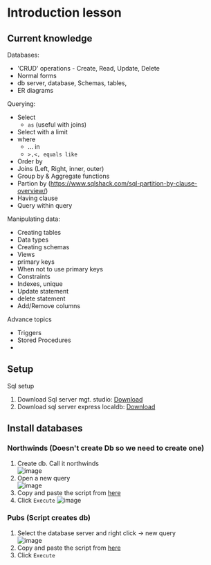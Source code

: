 # Introduction lesson


## Current knowledge

Databases:
- 'CRUD' operations - Create, Read, Update, Delete
- Normal forms
- db server, database, Schemas, tables, 
- ER diagrams

Querying:
- Select
   - `as` (useful with joins)
- Select with a limit
- where
  - ... in
  - `>,<, equals like`
- Order by
- Joins (Left, Right, inner, outer)
- Group by & Aggregate functions
- Partion by (https://www.sqlshack.com/sql-partition-by-clause-overview/)
- Having clause
- Query within query


Manipulating data:
- Creating tables
- Data types
- Creating schemas
- Views
- primary keys
- When not to use primary keys
- Constraints
- Indexes, unique
- Update statement
- delete statement
- Add/Remove columns

Advance topics
- Triggers
- Stored Procedures
- 



## Setup
Sql setup

1. Download Sql server mgt. studio: [Download](https://docs.microsoft.com/en-us/sql/ssms/download-sql-server-management-studio-ssms?view=sql-server-ver15)
2. Download sql server express localdb: [Download](https://docs.microsoft.com/en-us/sql/database-engine/configure-windows/sql-server-express-localdb?view=sql-server-ver15)

## Install databases
### Northwinds (Doesn't create Db so we need to create one)
1. Create db. Call it northwinds  
![image](https://github.com/user-attachments/assets/8ff64087-45ed-427f-b23e-92bf389109d4)
2. Open a new query  
![image](https://github.com/user-attachments/assets/c842f4a2-fbb6-4499-9bd4-a431d99446b6)
3. Copy and paste the script from [here](https://github.com/microsoft/sql-server-samples/blob/master/samples/databases/northwind-pubs/instnwnd.sql)
4. Click `Execute`
![image](https://github.com/user-attachments/assets/a06296ab-22fa-4981-bb06-917a47a6dffc)

### Pubs (Script creates db)
1. Select the database server and right click -> new query  
![image](https://github.com/user-attachments/assets/b6c7b239-9525-4a75-85f6-a72d41623aa0)
2. Copy and paste the script from [here](https://github.com/microsoft/sql-server-samples/blob/master/samples/databases/northwind-pubs/instpubs.sql)
3. Click `Execute`  


